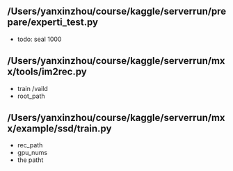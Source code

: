## /Users/yanxinzhou/course/kaggle/serverrun/prepare/experti_test.py
- todo: seal 1000



## /Users/yanxinzhou/course/kaggle/serverrun/mxx/tools/im2rec.py
- train /vaild
- root_path 

## /Users/yanxinzhou/course/kaggle/serverrun/mxx/example/ssd/train.py
- rec_path
- gpu_nums
- the patht